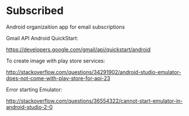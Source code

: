 # Subscribed
Android organizaition app for email subscriptions

Gmail API Android QuickStart:

https://developers.google.com/gmail/api/quickstart/android

To create image with play store services:

http://stackoverflow.com/questions/34291902/android-studio-emulator-does-not-come-with-play-store-for-api-23

Error starting Emulator:

http://stackoverflow.com/questions/36554322/cannot-start-emulator-in-android-studio-2-0
